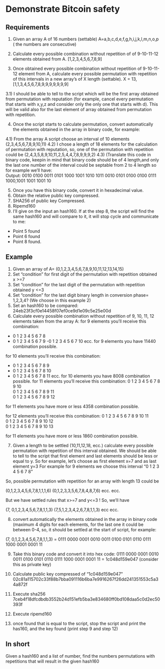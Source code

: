 # Demonstrate Bitcoin safety

## Requirements
1) Given an array A of 16 numbers (settable) A=a,b,c,d,e,f,g,h,i,j,k,l,m,n,o,p ( the numbers are consecutive)
 
2) Calculate every possible combination without repetition of of 9-10-11-12 elements obtained from A. [1,2,3,4,5,6,7,8,9]
3) Once obtained every possible combination without repetition of 9-10-11-12 element from A, calculate every possible permutation with repetition of this intervals in a new array’s of X length (settable). X = 13, [1,1,3,4,5,6,7,8,9,9,9,9,9,9,9]

3.1) I should be able to tell to the script which will be the first array obtained from permutation with reputation (for example, cancel every permutation that starts with x,y,z and consider only the only one that starts with d).  This will be valid also for the last element of array obtained from permutation with repetition. 
 
4) Once the script starts to calculate permutation, convert automatically the elements obtained in the array in binary code, for example: 
 
4.1) From the array A script choose an interval of 10 elements (2,3,4,5,6,7,8,9,10,11) 
4.2) I chose a length of 18 elements for the calculation of permutation with reputation, so, one of the permutation with repetition could be (2,4,3,5,8,9,10,11,2,5,4,4,7,8,9,9,9,2) 
4.3) (Translate this code in binary code, keepin in mind that binary code should be of 4 length,and only the last one number of the interval could be septable from 2 to 4 length so for example we’ll have:  
Output: 0010 0100 0011 0101 1000 1001 1010 1011 0010 0101 0100 0100 0111 1000,1001 1001 1001 10 
 
5) Once you have this binary code, convert it in hexadecimal value. 
6) Obtain the relative public key compressed. 
7) SHA256 of public key Compressed. 
8) Ripemd160 
9) I’ll give on the input an hash160. If at the step 8, the script will find the same hash160 and will compare to it, it will stop cycle and communicate to me: 
- Point 5 found 
- Point 6 found 
- Point 8 found.

## Example
1) Given an array of A= (0,1,2,3,4,5,6,7,8,9,10,11,12,13,14,15) 
2) Set “condition” for first digit of the permutation with repetition obtained x >=7 
3) Set “condition” for the last digit of the permutation with repetition obtained y <=3 
4) Set “condition” for the last digit binary length in conversion phase= 1,2,3,4? (We choose in this example 2) 
5) Set an hash160 to be compared: 24eb23f3cf0e14458f07ef0ce9d1e09c5e25e00d 
6) Calculate every possible combination without repetition of 9, 10, 11, 12 elements taken from the array A: 
for 9 elements you’ll receive this combination: 
- 0 1 2 3 4 5 6 7 8 
- 0 1 2 3 4 5 6 7 9 
 -0 1 2 3 4 5 6 7 10 
ecc. for 9 elements you have 11440 combination possible. 
 
for 10 elements you’ll receive this combination: 
- 0 1 2 3 4 5 6 7 8 9 
- 0 1 2 3 4 5 6 7 8 10 
- 0 1 2 3 4 5 6 7 8 11 
ecc. for 10 elements you have 8008 combination possible. 
for 11 elements you’ll receive this combination: 
0 1 2 3 4 5 6 7 8 9 10  
0 1 2 3 4 5 6 7 8 9 11  
0 1 2 3 4 5 6 7 8 9 12 
 
for 11 elements you have more or less 4358 combination possible. 
 
for 12 elements you’ll receive this combination: 
0 1 2 3 4 5 6 7 8 9 10 11  
0 1 2 3 4 5 6 7 8 9 10 12  
0 1 2 3 4 5 6 7 8 9 10 13 

for 11 elements you have more or less 1860 combination possible. 
 
7) Given a length to be settled (10,11,12,18, ecc.) calculate every possible permutation with repetition of this interval obtained. We should be able to tell to the script that first element and last elements should be less or equal to y. So for example, let’s choose as first element x=7 and as last element y=3 
For example for 9 elements we choose this interval “0 1 2 3 4 5 6 7 8” 
 
So, possible permutation with repetition for an array with length 13 could be 
 
(0,1,2,3,4,5,6,7,8,1,1,1,6) (0,1,2,3,3,5,6,7,8,4,8,7,6) ecc. ecc. 
 
But we have settled rules that x>=7 and y<=3 ! So, we’ll have 
 
(7, 0,1,2,3,4,5,6,7,8,1,1,3) (7,5,1,2,3,4,2,6,7,8,1,1,3) ecc ecc. 
 
8) convert automatically the elements obtained in the array in binary code (maximum 4 digits for each elements, for the last one it could be between 0-4, so, it should be settled at the start of script, for example: 
 
(7, 0,1,2,3,4,5,6,7,8,1,1,3) = 0111 0000 0001 0010 0011 0100 0101 0110 0111 1000 0001 0001 11 
 
9) Take this binary code and convert it into hex code: 
0111 0000 0001 0010 0011 0100 0101 0110 0111 1000 0001 0001 11 = 1c048d159e047 (consider this as private key)

10) Calculate public key compressed of “1c048d159e047" 
02c81a115702c33f88b7bba091116b6ba7e9916267f26dd241351553c5a34a872f 
 
11) Execute sha256 
7ceb4f18dfcdbdb3552b24d151efb5ba3e834680ff0bd108daa5c0d2ec50393f 
 
12) Execute ripemd160 


13) once found that is equal to the script, stop the script and print the has160, and the key found (print step 9 and step 12)


## In short
Given a hash160 and a list of number, find the numbers permutations with repetitions that will result in the given hash160